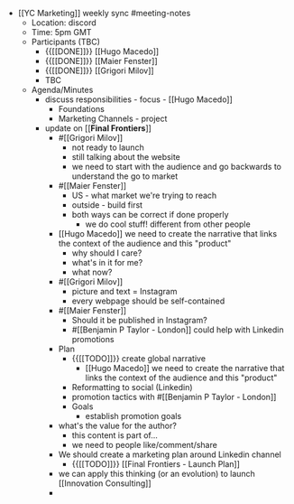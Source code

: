 - [[YC Marketing]] weekly sync #meeting-notes
    - Location: discord 
    - Time: 5pm GMT 
    - Participants (TBC)
        - {{[[DONE]]}} [[Hugo Macedo]] 
        - {{[[DONE]]}} [[Maier Fenster]]
        - {{[[DONE]]}} [[Grigori Milov]]
        - TBC
    - Agenda/Minutes
        - discuss responsibilities - focus - [[Hugo Macedo]] 
            - Foundations
            - Marketing Channels - project
        - update on [[**Final Frontiers**]]
            -  #[[Grigori Milov]]
                - not ready to launch
                - still talking about the website
                - we need to start with the audience and go backwards to understand the go to market
            - #[[Maier Fenster]]
                - US - what market we're trying to reach
                - outside - build first
                - both ways can be correct if done properly 
                    - we do cool stuff! different from other people
            - [[Hugo Macedo]]  we need to create the narrative that links the context of the audience and this "product"
                - why should I care?
                - what's in it for me?
                - what now?
            - #[[Grigori Milov]] 
                - picture and text = Instagram
                - every webpage should be self-contained
            - #[[Maier Fenster]]
                - Should it be published in Instagram?
                - #[[Benjamin P Taylor - London]] could help with Linkedin promotions
            - Plan
                - {{[[TODO]]}} create global narrative
                    - [[Hugo Macedo]]  we need to create the narrative that links the context of the audience and this "product"
                - Reformatting to social (Linkedin)
                - promotion tactics with #[[Benjamin P Taylor - London]]
                - Goals
                    - establish promotion goals
            - what's the value for the author?
                - this content is part of...
                - we need to people like/comment/share
            - We should create a marketing plan around Linkedin channel
                - {{[[TODO]]}} [[Final Frontiers - Launch Plan]]
            - we can apply this thinking (or an evolution) to launch [[Innovation Consulting]]
            - 
